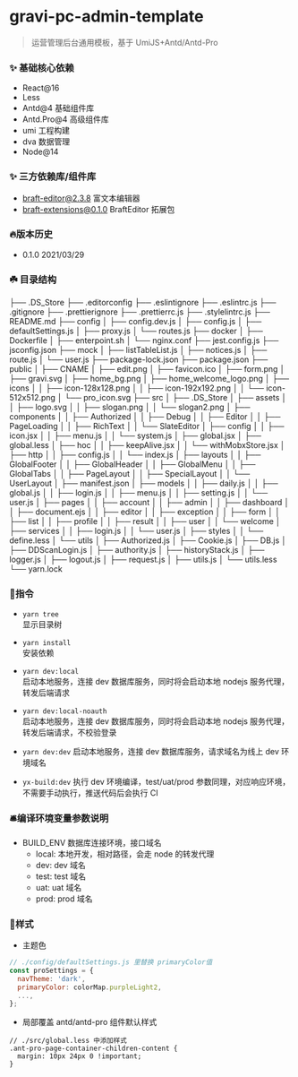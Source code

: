 # gravi-pc-admin-template

> 运营管理后台通用模板，基于 UmiJS+Antd/Antd-Pro

### ✨ 基础核心依赖

- React@16
- Less
- Antd@4 基础组件库
- Antd.Pro@4 高级组件库
- umi 工程构建
- dva 数据管理
- Node@14

### ✨ 三方依赖库/组件库

- braft-editor@2.3.8 富文本编辑器
- braft-extensions@0.1.0 BraftEditor 拓展包

### 🔥版本历史

- 0.1.0 2021/03/29

### ☘️ 目录结构
├── .DS_Store
├── .editorconfig
├── .eslintignore
├── .eslintrc.js
├── .gitignore
├── .prettierignore
├── .prettierrc.js
├── .stylelintrc.js
├── README.md
├── config
│   ├── config.dev.js
│   ├── config.js
│   ├── defaultSettings.js
│   ├── proxy.js
│   └── routes.js
├── docker
│   ├── Dockerfile
│   ├── enterpoint.sh
│   └── nginx.conf
├── jest.config.js
├── jsconfig.json
├── mock
│   ├── listTableList.js
│   ├── notices.js
│   ├── route.js
│   └── user.js
├── package-lock.json
├── package.json
├── public
│   ├── CNAME
│   ├── edit.png
│   ├── favicon.ico
│   ├── form.png
│   ├── gravi.svg
│   ├── home_bg.png
│   ├── home_welcome_logo.png
│   ├── icons
│   │   ├── icon-128x128.png
│   │   ├── icon-192x192.png
│   │   └── icon-512x512.png
│   └── pro_icon.svg
├── src
│   ├── .DS_Store
│   ├── assets
│   │   ├── logo.svg
│   │   ├── slogan.png
│   │   └── slogan2.png
│   ├── components
│   │   ├── Authorized
│   │   ├── Debug
│   │   ├── Editor
│   │   ├── PageLoading
│   │   ├── RichText
│   │   └── SlateEditor
│   ├── config
│   │   ├── icon.jsx
│   │   ├── menu.js
│   │   └── system.js
│   ├── global.jsx
│   ├── global.less
│   ├── hoc
│   │   ├── keepAlive.jsx
│   │   └── withMobxStore.jsx
│   ├── http
│   │   ├── config.js
│   │   └── index.js
│   ├── layouts
│   │   ├── GlobalFooter
│   │   ├── GlobalHeader
│   │   ├── GlobalMenu
│   │   ├── GlobalTabs
│   │   ├── PageLayout
│   │   ├── SpecialLayout
│   │   └── UserLayout
│   ├── manifest.json
│   ├── models
│   │   ├── daily.js
│   │   ├── global.js
│   │   ├── login.js
│   │   ├── menu.js
│   │   ├── setting.js
│   │   └── user.js
│   ├── pages
│   │   ├── account
│   │   ├── admin
│   │   ├── dashboard
│   │   ├── document.ejs
│   │   ├── editor
│   │   ├── exception
│   │   ├── form
│   │   ├── list
│   │   ├── profile
│   │   ├── result
│   │   ├── user
│   │   └── welcome
│   ├── services
│   │   ├── login.js
│   │   └── user.js
│   ├── styles
│   │   └── define.less
│   └── utils
│       ├── Authorized.js
│       ├── Cookie.js
│       ├── DB.js
│       ├── DDScanLogin.js
│       ├── authority.js
│       ├── historyStack.js
│       ├── logger.js
│       ├── logout.js
│       ├── request.js
│       ├── utils.js
│       └── utils.less
└── yarn.lock
### 🧭指令

- `yarn tree`  
  显示目录树

- `yarn install`  
  安装依赖

- `yarn dev:local`  
  启动本地服务，连接 dev 数据库服务，同时将会启动本地 nodejs 服务代理，转发后端请求

- `yarn dev:local-noauth`  
  启动本地服务，连接 dev 数据库服务，同时将会启动本地 nodejs 服务代理，转发后端请求，不校验登录

- `yarn dev:dev` 启动本地服务，连接 dev 数据库服务，请求域名为线上 dev 环境域名

- `yx-build:dev` 执行 dev 环境编译，test/uat/prod 参数同理，对应响应环境，不需要手动执行，推送代码后会执行 CI

### 🛎️编译环境变量参数说明

- BUILD_ENV 数据库连接环境，接口域名
  - local: 本地开发，相对路径，会走 node 的转发代理
  - dev: dev 域名
  - test: test 域名
  - uat: uat 域名
  - prod: prod 域名

### 🎉样式

- 主题色

```javascript
// ./config/defaultSettings.js 里替换 primaryColor值
const proSettings = {
  navTheme: 'dark',
  primaryColor: colorMap.purpleLight2,
  ...,
};
```

- 局部覆盖 antd/antd-pro 组件默认样式

```less
// ./src/global.less 中添加样式
.ant-pro-page-container-children-content {
  margin: 10px 24px 0 !important;
}
```
